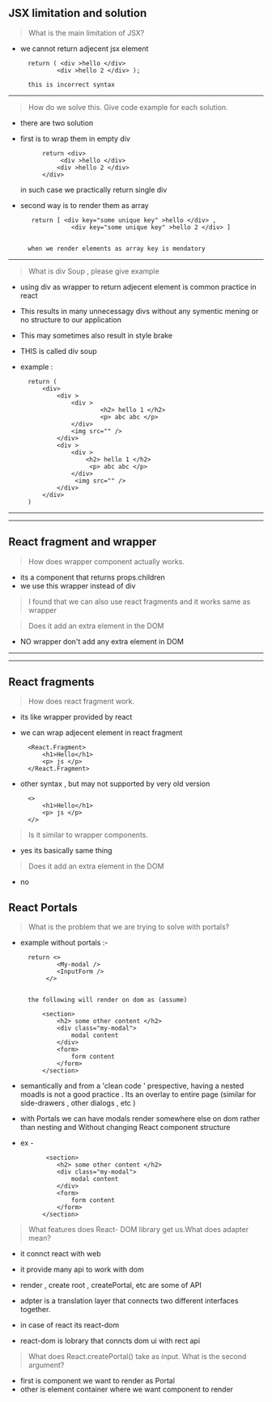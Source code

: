 ## JSX limitation and solution

> What is the main limitation of JSX?

- we cannot return adjecent jsx element

        return ( <div >hello </div>
                <div >hello 2 </div> );

        this is incorrect syntax

---

> How do we solve this. Give code example for each solution.

- there are two solution
- first is to wrap them in empty div

            return <div>
                 <div >hello </div>
                <div >hello 2 </div>
            </div>

  in such case we practically return single div

- second way is to render them as array

         return [ <div key="some unique key" >hello </div> ,
                    <div key="some unique key" >hello 2 </div> ]


        when we render elements as array key is mendatory

---

> What is div Soup , please give example

- using div as wrapper to return adjecent element is common practice in react
- This results in many unnecessagy divs without any symentic mening or no structure to our application
- This may sometimes also result in style brake

- THIS is called div soup

- example :

        return (
            <div>
                <div >
                    <div >
                            <h2> hello 1 </h2>
                            <p> abc abc </p>
                    </div>
                    <img src="" />
                </div>
                <div >
                    <div >
                        <h2> hello 1 </h2>
                         <p> abc abc </p>
                    </div>
                     <img src="" />
                </div>
            </div>
        )

---

---

## React fragment and wrapper

> How does wrapper component actually works.

- its a component that returns props.children
- we use this wrapper instead of div

> I found that we can also use react fragments and it works same as wrapper

> Does it add an extra element in the DOM

- NO wrapper don't add any extra element in DOM

---

---

## React fragments

> How does react fragment work.

- its like wrapper provided by react
- we can wrap adjecent element in react fragment

        <React.Fragment>
            <h1>Hello</h1>
            <p> js </p>
        </React.Fragment>

- other syntax , but may not supported by very old version

        <>
            <h1>Hello</h1>
            <p> js </p>
        </>

> Is it similar to wrapper components.

- yes its basically same thing

> Does it add an extra element in the DOM

- no

## React Portals

> What is the problem that we are trying to solve with portals?

- example without portals :-

        return <>
                <My-modal />
                <InputForm />
             </>


        the following will render on dom as (assume)

            <section>
                <h2> some other content </h2>
                <div class="my-modal">
                    modal content
                </div>
                <form>
                    form content
                </form>
            </section>

- semantically and from a 'clean code ' prespective, having a nested moadls is not a good practice . Its an overlay to entire page (similar for side-drawers , other dialogs , etc )

- with Portals we can have modals render somewhere else on dom rather than nesting and Without changing React component structure
- ex -

             <section>
                <h2> some other content </h2>
                <div class="my-modal">
                    modal content
                </div>
                <form>
                    form content
                </form>
            </section>

> What features does React- DOM library get us.What does adapter mean?

- it connct react with web
- it provide many api to work with dom
- render , create root , createPortal, etc are some of API

- adpter is a translation layer that connects two different interfaces together.
- in case of react its react-dom
- react-dom is lobrary that conncts dom ui with rect api

> What does React.createPortal() take as input. What is the second argument?

- first is component we want to render as Portal
- other is element container where we want component to render
